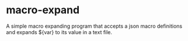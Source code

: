 macro-expand
============

A simple macro expanding program that accepts a json macro definitions and
expands ${var} to its value in a text file.


